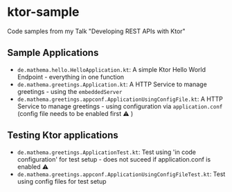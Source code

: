 # ktor-sample
Code samples from my Talk "Developing REST APIs with Ktor"

## Sample Applications
* `de.mathema.hello.HelloApplication.kt`: A simple Ktor Hello World Endpoint - everything in one function
* `de.mathema.greetings.Application.kt`: A HTTP Service to manage greetings - using the `embeddedServer`
* `de.mathema.greetings.appconf.ApplicationUsingConfigFile.kt`: A HTTP Service to manage greetings - using configuration via `application.conf` (config file needs to be enabled first :warning: )

## Testing Ktor applications
* `de.mathema.greetings.ApplicationTest.kt`: Test using 'in code configuration' for test setup - does not suceed if application.conf is enabled :warning:
* `de.mathema.greetings.appconf.ApplicationUsingConfigFileTest.kt`: Test using config files for test setup
